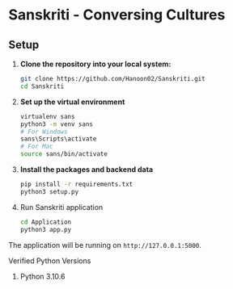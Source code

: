 # Sanskriti - Conversing Cultures

## Setup

1. **Clone the repository into your local system:**

   ```bash
   git clone https://github.com/Hanoon02/Sanskriti.git
   cd Sanskriti
   ```

2. **Set up the virtual environment**

   ```bash
   virtualenv sans
   python3 -m venv sans
   # For Windows
   sans\Scripts\activate
   # For Mac
   source sans/bin/activate
   ```

3. **Install the packages and backend data**

   ```bash
   pip install -r requirements.txt
   python3 setup.py
   ```

4. Run Sanskriti application

   ```bash
   cd Application
   python3 app.py
   ```

The application will be running on `http://127.0.0.1:5000`.

Verified Python Versions
1. Python 3.10.6  
